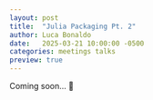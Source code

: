 ```yaml
---
layout: post
title:  "Julia Packaging Pt. 2"
author: Luca Bonaldo
date:   2025-03-21 10:00:00 -0500
categories: meetings talks
preview: true
---
```

Coming soon... 🚧

<!--more-->